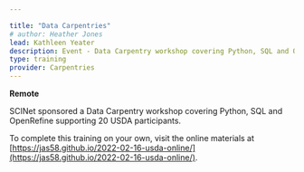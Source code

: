```yaml
---

title: "Data Carpentries"
# author: Heather Jones
lead: Kathleen Yeater
description: Event - Data Carpentry workshop covering Python, SQL and OpenRefine
type: training
provider: Carpentries
---
```


**Remote**   

SCINet sponsored a Data Carpentry workshop covering Python, SQL and OpenRefine supporting 20 USDA participants. <!--excerpt -->

To complete this training on your own, visit the online materials at [https://jas58.github.io/2022-02-16-usda-online/](https://jas58.github.io/2022-02-16-usda-online/).

